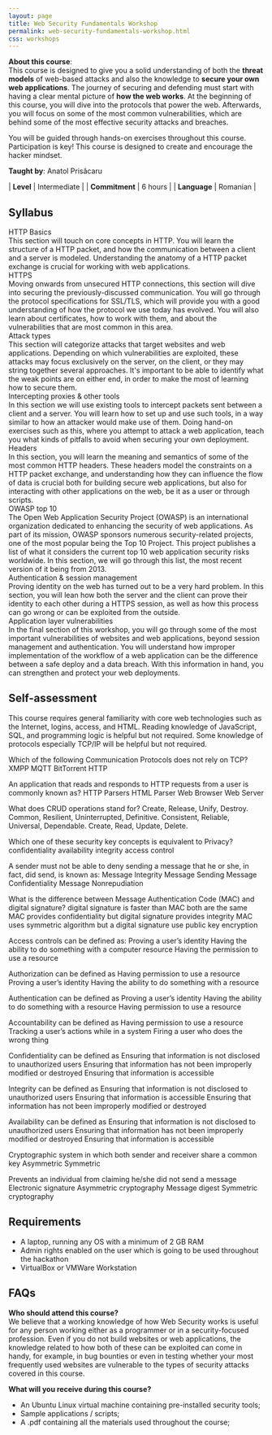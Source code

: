 ```yaml
---
layout: page
title: Web Security Fundamentals Workshop
permalink: web-security-fundamentals-workshop.html
css: workshops
---
```


**About this course**:<br>
This course is designed to give you a solid understanding of both the <b>threat models</b> of web-based attacks and also the knowledge to <b>secure your own web applications</b>. The journey of securing and defending must start with having a clear mental picture of <b>how the web works</b>. At the beginning of this course, you will dive into the protocols that power the web. Afterwards, you will focus on some of the most common vulnerabilities, which are behind some of the most effective security attacks and breaches.

You will be guided through hands-on exercises throughout this course. Participation is key! This course is designed to create and encourage the hacker mindset.

<div class="container">
  <div class="flex-item"><div class="circleimg" style="background-image: url(/assets/images/anatol.jpg)"></div></div>
  <div class="flex-item"><b>Taught by</b>: Anatol Prisăcaru</div>
</div>

| <b>Level</b>        | Intermediate  |
| <b>Commitment</b>   | 6 hours       |
| <b>Language</b>     | Romanian      |

## Syllabus

<div class="expandable">
    <div class="section-header">HTTP Basics</div>
    <div class="section-content">This section will touch on core concepts in HTTP. You will learn the structure of a HTTP packet, and how the communication between a client and a server is modeled. Understanding the anatomy of a HTTP packet exchange is crucial for working with web applications.</div>
</div>
<div class="expandable">
    <div class="section-header">HTTPS</div>
    <div class="section-content">Moving onwards from unsecured HTTP connections, this section will dive into securing the previously-discussed communication. You will go through the protocol specifications for SSL/TLS, which will provide you with a good understanding of how the protocol we use today has evolved. You will also learn about certificates, how to work with them, and about the vulnerabilities that are most common in this area.</div>
</div>
<div class="expandable">
    <div class="section-header">Attack types</div>
    <div class="section-content"> This section will categorize attacks that target websites and web applications. Depending on which vulnerabilities are exploited, these attacks may focus exclusively on the server, on the client, or they may string together several approaches. It's important to be able to identify what the weak points are on either end, in order to make the most of learning how to secure them.</div>
</div>
<div class="expandable">
    <div class="section-header">Intercepting proxies &amp; other tools</div>
    <div class="section-content">In this section we will use existing tools to intercept packets sent between a client and a server. You will learn how to set up and use such tools, in a way similar to how an attacker would make use of them. Doing hand-on exercises such as this, where you attempt to attack a web application, teach you what kinds of pitfalls to avoid when securing your own deployment.</div>
</div>
<div class="expandable">
    <div class="section-header">Headers</div>
    <div class="section-content">In this section, you will learn the meaning and semantics of some of the most common HTTP headers. These headers model the constraints on a HTTP packet exchange, and understanding how they can influence the flow of data is crucial both for building secure web applications, but also for interacting with other applications on the web, be it as a user or through scripts.</div>
</div>
<div class="expandable">
    <div class="section-header">OWASP top 10</div>
    <div class="section-content">The Open Web Application Security Project (OWASP) is an international organization dedicated to enhancing the security of web applications. As part of its mission, OWASP sponsors numerous security-related projects, one of the most popular being the Top 10 Project. This project publishes a list of what it considers the current top 10 web application security risks worldwide. In this section, we will go through this list, the most recent version of it being from 2013.</div>
</div>
<div class="expandable">
    <div class="section-header">Authentication & session management</div>
    <div class="section-content">Proving identity on the web has turned out to be a very hard problem. In this section, you will lean how both the server and the client can prove their identity to each other during a HTTPS session, as well as how this process can go wrong or can be exploited from the outside.</div>
</div>
<div class="expandable">
    <div class="section-header">Application layer vulnerabilities</div>
    <div class="section-content">In the final section of this workshop, you will go through some of the most important vulnerabilities of websites and web applications, beyond session management and authentication. You will understand how improper implementation of the workflow of a web application can be the difference between a safe deploy and a data breach. With this information in hand, you can strengthen and protect your web deployments.</div>
</div>

## Self-assessment
This course requires general familiarity with core web technologies such as the Internet, logins, access, and HTML. Reading knowledge of JavaScript, SQL, and programming logic is helpful but not required. Some knowledge of protocols especially TCP/IP will be helpful but not required.

Which of the following Communication Protocols does not rely on TCP?
XMPP
MQTT
BitTorrent
HTTP

An application that reads and responds to HTTP requests from a user is commonly known as?
HTTP Parsers
HTML Parser
Web Browser
Web Server

What does CRUD operations stand for?
Create, Release, Unify, Destroy.
Common, Resilient, Uninterrupted, Definitive.
Consistent, Reliable, Universal, Dependable.
Create, Read, Update, Delete.

Which one of these security key concepts is equivalent to Privacy?
confidentiality
availability
integrity
access control

A sender must not be able to deny sending a message that he or she, in fact, did send, is known as:
Message Integrity
Message Sending
Message Confidentiality
Message Nonrepudiation

What is the difference between Message Authentication Code (MAC) and digital signature?
digital signature is faster than MAC
both are the same
MAC provides confidentiality but digital signature provides integrity
MAC uses symmetric algorithm but a digital signature use public key encryption

Access controls can be defined as:
Proving a user’s identity
Having the ability to do something with a computer resource
Having the permission to use a resource

Authorization can be defined as
Having permission to use a resource
Proving a user’s identity
Having the ability to do something with a resource

Authentication can be defined as
Proving a user’s identity
Having the ability to do something with a resource
Having permission to use a resource

Accountability can be defined as
Having permission to use a resource
Tracking a user’s actions while in a system
Firing a user who does the wrong thing


Confidentiality can be defined as
Ensuring that information is not disclosed to unauthorized users
Ensuring that information has not been improperly modified or destroyed
Ensuring that information is accessible


Integrity can be defined as
Ensuring that information is not disclosed to unauthorized users
Ensuring that information is accessible
Ensuring that information has not been improperly modified or destroyed

Availability can be defined as
Ensuring that information is not disclosed to unauthorized users
Ensuring that information has not been improperly modified or destroyed
Ensuring that information is accessible

Cryptographic system in which both sender and receiver share a common key
Asymmetric
Symmetric

Prevents an individual from claiming he/she did not send a message
Electronic signature
Asymmetric cryptography
Message digest
Symmetric cryptography


## Requirements

* A laptop, running any OS with a minimum of 2 GB RAM
* Admin rights enabled on the user which is going to be used throughout the hackathon
* VirtualBox or VMWare Workstation

## FAQs

<b>Who should attend this course?</b><br>
We believe that a working knowledge of how Web Security works is useful for any person working either as a programmer or in a security-focused profession. Even if you do not build websites or web applications, the knowledge related to how both of these can be exploited can come in handy, for example, in bug bounties or even in testing whether your most frequently used websites are vulnerable to the types of security attacks covered in this course.

<b>What will you receive during this course?</b><br>
* An Ubuntu Linux virtual machine containing pre-installed security tools;
* Sample applications / scripts;
* A .pdf containing all the materials used throughout the course;
